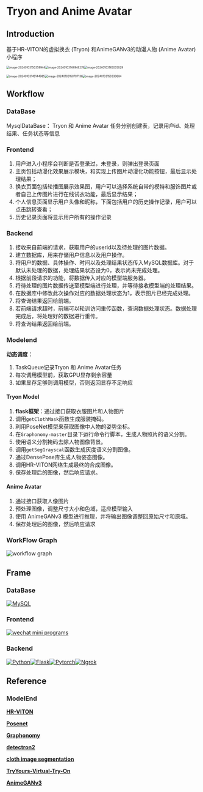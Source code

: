 # Tryon and Anime Avatar

## Introduction

基于HR-VITON的虚拟换衣 (Tryon) 和AnimeGANv3的动漫人物 (Anime Avatar) 小程序

<img src="https://s11.ax1x.com/2024/01/03/pijbxeS.png" alt="image-20240103150359944" style="zoom:50%;" /><img src="https://s11.ax1x.com/2024/01/03/pijqCJs.png" alt="image-20240103144948278" style="zoom:50%;" /><img src="https://s11.ax1x.com/2024/01/03/pijqPWn.png" alt="image-20240103145035829" style="zoom:50%;" />

<img src="https://s11.ax1x.com/2024/01/03/pijbzdg.png" alt="image-20240103145144985" style="zoom:50%;" /><img src="https://s11.ax1x.com/2024/01/03/pijq9ij.png" alt="image-20240103150707136" style="zoom:50%;" /><img src="https://s11.ax1x.com/2024/01/03/pijqSoQ.png" alt="image-20240103150330684" style="zoom:50%;" />


## Workflow

### DataBase

MysqlDataBase： Tryon 和 Anime Avatar 任务分别创建表，记录用户id、处理结果、任务状态等信息

### Frontend

1. 用户进入小程序会判断是否登录过，未登录，则弹出登录页面
2. 主页包括动漫化效果展示模块，和实现上传图片动漫化功能按钮，最后显示处理结果；
3. 换衣页面包括轮播图展示效果图，用户可以选择系统自带的模特和服饰图片或者自己上传图片进行在线试衣功能，最后显示结果；
4. 个人信息页面显示用户头像和昵称，下面包括用户的历史操作记录，用户可以点击跳转查看；
5. 历史记录页面将显示用户所有的操作记录

### Backend

1. 接收来自前端的请求，获取用户的userid以及待处理的图片数据。
2. 建立数据库，用来存储用户信息以及用户操作。
3. 将用户的数据、具体操作、时间以及处理结果状态传入MySQL数据库。对于默认未处理的数据，处理结果状态设为0，表示尚未完成处理。
4. 根据前段请求的功能，将数据传入对应的模型端服务器。
5. 将待处理的图片数据传送至模型端进行处理，并等待接收模型端的处理结果。
6. 在数据库中修改此次操作对应的数据处理状态为1，表示图片已经完成处理。
7. 将查询结果返回给前端。
8. 若前端请求超时，前端可以轮训访问重传函数，查询数据处理状态。数据处理完成后，将处理好的数据进行重传。
9. 将查询结果返回给前端。

### Modelend

**动态调度**：

1. TaskQueue记录Tryon 和 Anime Avatar任务
2. 每次调用模型前，获取GPU显存剩余容量
3. 如果显存足够则调用模型，否则返回显存不足响应

#### Tryon Model

1. **flask框架**：通过接口获取衣服图片和人物图片
2. 调用`getClothMask`函数生成服装掩码。
3. 利用PoseNet模型来获取图像中人物的姿势坐标。
4. 在`Graphonomy-master`目录下运行命令行脚本，生成人物照片的语义分割。
5. 使用语义分割掩码去除人物图像背景。
6. 调用`getSegGrayscal`函数生成灰度语义分割图像。
7. 通过DensePose库生成人物姿态图像。
8. 调用HR-VITON网络生成最终的合成图像。
9. 保存处理后的图像，然后响应请求。

#### Anime Avatar

1. 通过接口获取人像图片
2. 预处理图像，调整尺寸大小和色域，适应模型输入
3. 使用 AnimeGANv3 模型进行推理，并将输出图像调整回原始尺寸和原域。
4. 保存处理后的图像，然后响应请求

### WorkFlow Graph

![workflow graph](E:\研究生\程序设计课程\Pictures\流程图.png)

## Frame

### DataBase

[![MySQL](https://img.shields.io/badge/MySQL-test?style=for-the-badge&logo=mysql&logoColor=white&color=blue)](https://www.mysql.com/)

### Frontend

[![wechat mini programs](https://img.shields.io/badge/wechat%20mini%20programs-test?style=for-the-badge&logo=wechat&logoColor=white&color=%2320B2AA)](https://developers.weixin.qq.com/)

### Backend

[![Python](https://img.shields.io/badge/python-3776ab?style=for-the-badge&logo=python&logoColor=ffd343)](https://www.python.org/)[![Flask](https://img.shields.io/badge/flask-3e4349?style=for-the-badge&logo=flask&logoColor=ffffff)](https://flask.palletsprojects.com/)[![Pytorch](https://img.shields.io/badge/PYtorch-test?style=for-the-badge&logo=pytorch&logoColor=white&color=orange)](https://pytorch.org/)[![Ngrok](https://img.shields.io/badge/NGROK-test?style=for-the-badge&logo=NGROK&logoColor=white&color=blue)](https://flask.palletsprojects.com/)

## Reference

### ModelEnd

[**HR-VITON**](https://github.com/sangyun884/HR-VITON)

[**Posenet**](https://github.com/rwightman/posenet-python)

[**Graphonomy**](https://github.com/Gaoyiminggithub/Graphonomy)

**[detectron2](https://github.com/facebookresearch/detectron2)**

[**cloth image segmentation**](https://github.com/ternaus/cloths_segmentation)

[**TryYours-Virtual-Try-On**](https://github.com/lastdefiance20/TryYours-Virtual-Try-On)

[**AnimeGANv3**](https://github.com/TachibanaYoshino/AnimeGANv3)

